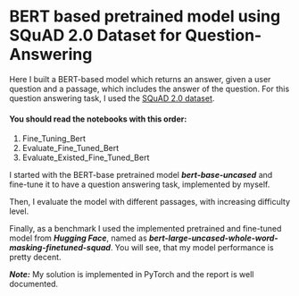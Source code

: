 # BERT based pretrained model using SQuAD 2.0 Dataset for Question-Answering

Here I built a BERT-based model which returns an answer, given a user question and a passage, which includes the answer of the question. For this question answering task, I used the [SQuAD 2.0 dataset](https://rajpurkar.github.io/SQuAD-explorer/).

#### You should read the notebooks with this order:
1. Fine_Tuning_Bert
2. Evaluate_Fine_Tuned_Bert
3. Evaluate_Existed_Fine_Tuned_Bert

I started with the BERT-base pretrained model ***bert-base-uncased*** and fine-tune it to have a question answering task, implemented by myself.

Then, I evaluate the model with different passages, with increasing difficulty level. 

Finally, as a benchmark I used the implemented pretrained and fine-tuned model from ***Hugging Face***, named as ***bert-large-uncased-whole-word-masking-finetuned-squad***. You will see, that my model performance is pretty decent.

***Note:*** My solution is implemented in PyTorch and the report is well documented.
